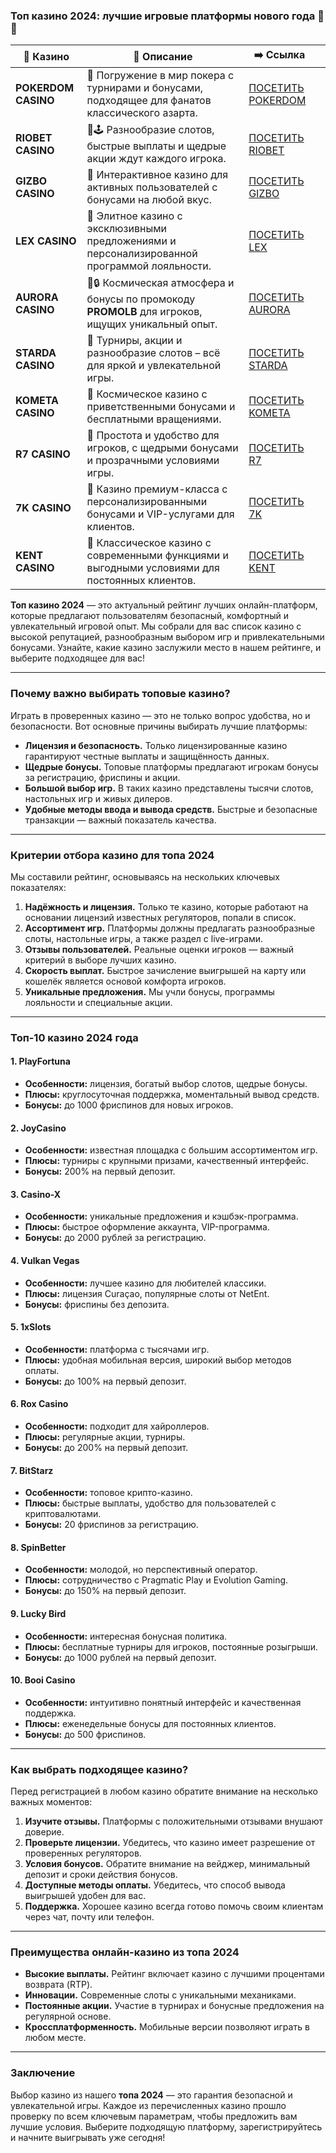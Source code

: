 ### Топ казино 2024: лучшие игровые платформы нового года 🎰🔥
| 🎰 Казино           | 📜 Описание                                                                                       | ➡️ Ссылка                                                                                          |   |
| ------------------- | ------------------------------------------------------------------------------------------------- | -------------------------------------------------------------------------------------------------- | - |
| **POKERDOM CASINO** | 🎲 Погружение в мир покера с турнирами и бонусами, подходящее для фанатов классического азарта.   | [ПОСЕТИТЬ POKERDOM](https://brandplay.link/FwVc4f)                                                 |   |
| **RIOBET CASINO**   | 🌟🕹️ Разнообразие слотов, быстрые выплаты и щедрые акции ждут каждого игрока.                    | [ПОСЕТИТЬ RIOBET](https://brandplay.link/TnjsxFvH)                                                 |   |
| **GIZBO CASINO**    | 🚀 Интерактивное казино для активных пользователей с бонусами на любой вкус.                      | [ПОСЕТИТЬ GIZBO](https://brandplay.link/rvzLrVLp)                                                  |   |
| **LEX CASINO**      | 🎰 Элитное казино с эксклюзивными предложениями и персонализированной программой лояльности.      | [ПОСЕТИТЬ LEX](https://brandplay.link/VMqNXPFs)                                                    |   |
| **AURORA CASINO**   | 🌌🔒 Космическая атмосфера и бонусы по промокоду **PROMOLB** для игроков, ищущих уникальный опыт. | [ПОСЕТИТЬ AURORA](https://10trafic-stat2.com/click/668546556bcc6313411604bc/6766/13031/subaccount) |   |
| **STARDA CASINO**   | 🌠 Турниры, акции и разнообразие слотов – всё для яркой и увлекательной игры.                     | [ПОСЕТИТЬ STARDA](https://brandplay.link/HDcDrxLk)                                                 |   |
| **KOMETA CASINO**   | 💫 Космическое казино с приветственными бонусами и бесплатными вращениями.                        | [ПОСЕТИТЬ KOMETA](https://brandplay.link/jHzFFYGv)                                                 |   |
| **R7 CASINO**       | 🎯 Простота и удобство для игроков, с щедрыми бонусами и прозрачными условиями игры.              | [ПОСЕТИТЬ R7](https://brandplay.link/dByFXP7h)                                                     |   |
| **7K CASINO**       | 💎 Казино премиум-класса с персонализированными бонусами и VIP-услугами для клиентов.             | [ПОСЕТИТЬ 7K](https://brandplay.link/dd46bNgD)                                                     |   |
| **KENT CASINO**     | 🎲 Классическое казино с современными функциями и выгодными условиями для постоянных клиентов.    | [ПОСЕТИТЬ KENT](https://brandplay.link/XRH1g6Vb)                                                   |   |
**Топ казино 2024** — это актуальный рейтинг лучших онлайн-платформ, которые предлагают пользователям безопасный, комфортный и увлекательный игровой опыт. Мы собрали для вас список казино с высокой репутацией, разнообразным выбором игр и привлекательными бонусами. Узнайте, какие казино заслужили место в нашем рейтинге, и выберите подходящее для вас!

***

### Почему важно выбирать топовые казино?

Играть в проверенных казино — это не только вопрос удобства, но и безопасности. Вот основные причины выбирать лучшие платформы:

* **Лицензия и безопасность.** Только лицензированные казино гарантируют честные выплаты и защищённость данных.
* **Щедрые бонусы.** Топовые платформы предлагают игрокам бонусы за регистрацию, фриспины и акции.
* **Большой выбор игр.** В таких казино представлены тысячи слотов, настольных игр и живых дилеров.
* **Удобные методы ввода и вывода средств.** Быстрые и безопасные транзакции — важный показатель качества.

***

### Критерии отбора казино для топа 2024

Мы составили рейтинг, основываясь на нескольких ключевых показателях:

1. **Надёжность и лицензия.** Только те казино, которые работают на основании лицензий известных регуляторов, попали в список.
2. **Ассортимент игр.** Платформы должны предлагать разнообразные слоты, настольные игры, а также раздел с live-играми.
3. **Отзывы пользователей.** Реальные оценки игроков — важный критерий в выборе лучших казино.
4. **Скорость выплат.** Быстрое зачисление выигрышей на карту или кошелёк является основой комфорта игроков.
5. **Уникальные предложения.** Мы учли бонусы, программы лояльности и специальные акции.

***

### Топ-10 казино 2024 года

#### 1. **PlayFortuna**

* **Особенности:** лицензия, богатый выбор слотов, щедрые бонусы.
* **Плюсы:** круглосуточная поддержка, моментальный вывод средств.
* **Бонусы:** до 1000 фриспинов для новых игроков.

#### 2. **JoyCasino**

* **Особенности:** известная площадка с большим ассортиментом игр.
* **Плюсы:** турниры с крупными призами, качественный интерфейс.
* **Бонусы:** 200% на первый депозит.

#### 3. **Casino-X**

* **Особенности:** уникальные предложения и кэшбэк-программа.
* **Плюсы:** быстрое оформление аккаунта, VIP-программа.
* **Бонусы:** до 2000 рублей за регистрацию.

#### 4. **Vulkan Vegas**

* **Особенности:** лучшее казино для любителей классики.
* **Плюсы:** лицензия Curaçao, популярные слоты от NetEnt.
* **Бонусы:** фриспины без депозита.

#### 5. **1xSlots**

* **Особенности:** платформа с тысячами игр.
* **Плюсы:** удобная мобильная версия, широкий выбор методов оплаты.
* **Бонусы:** до 100% на первый депозит.

#### 6. **Rox Casino**

* **Особенности:** подходит для хайроллеров.
* **Плюсы:** регулярные акции, турниры.
* **Бонусы:** до 200% на первый депозит.

#### 7. **BitStarz**

* **Особенности:** топовое крипто-казино.
* **Плюсы:** быстрые выплаты, удобство для пользователей с криптовалютами.
* **Бонусы:** 20 фриспинов за регистрацию.

#### 8. **SpinBetter**

* **Особенности:** молодой, но перспективный оператор.
* **Плюсы:** сотрудничество с Pragmatic Play и Evolution Gaming.
* **Бонусы:** до 150% на первый депозит.

#### 9. **Lucky Bird**

* **Особенности:** интересная бонусная политика.
* **Плюсы:** бесплатные турниры для игроков, постоянные розыгрыши.
* **Бонусы:** до 1000 рублей на первый депозит.

#### 10. **Booi Casino**

* **Особенности:** интуитивно понятный интерфейс и качественная поддержка.
* **Плюсы:** еженедельные бонусы для постоянных клиентов.
* **Бонусы:** до 500 фриспинов.

***

### Как выбрать подходящее казино?

Перед регистрацией в любом казино обратите внимание на несколько важных моментов:

1. **Изучите отзывы.** Платформы с положительными отзывами внушают доверие.
2. **Проверьте лицензии.** Убедитесь, что казино имеет разрешение от проверенных регуляторов.
3. **Условия бонусов.** Обратите внимание на вейджер, минимальный депозит и сроки действия бонусов.
4. **Доступные методы оплаты.** Убедитесь, что способ вывода выигрышей удобен для вас.
5. **Поддержка.** Хорошее казино всегда готово помочь своим клиентам через чат, почту или телефон.

***

### Преимущества онлайн-казино из топа 2024

* **Высокие выплаты.** Рейтинг включает казино с лучшими процентами возврата (RTP).
* **Инновации.** Современные слоты с уникальными механиками.
* **Постоянные акции.** Участие в турнирах и бонусные предложения на регулярной основе.
* **Кроссплатформенность.** Мобильные версии позволяют играть в любом месте.

***

### Заключение

Выбор казино из нашего **топа 2024** — это гарантия безопасной и увлекательной игры. Каждое из перечисленных казино прошло проверку по всем ключевым параметрам, чтобы предложить вам лучшие условия. Выберите подходящую платформу, зарегистрируйтесь и начните выигрывать уже сегодня!
